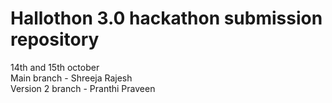 # Hallothon 3.0 hackathon submission repository
14th and 15th october \
Main branch - Shreeja Rajesh \
Version 2 branch - Pranthi Praveen
